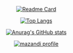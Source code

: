 <div align="center">
  
  [![Readme Card](https://github-readme-stats.vercel.app/api/pin/?username=ChaCha3088&repo=myLittleStore)](https://github.com/anuraghazra/github-readme-stats)

  [![Top Langs](https://github-readme-stats.vercel.app/api/top-langs/?username=ChaCha3088&layout=compact)](https://github.com/anuraghazra/github-readme-stats)

  [![Anurag's GitHub stats](https://github-readme-stats.vercel.app/api?username=ChaCha3088&count_private=true&theme=gruvbox)](https://github.com/anuraghazra/github-readme-stats)

  [![mazandi profile](http://mazandi.herokuapp.com/api?handle=cha3088&theme=dark)](https://solved.ac/cha3088)
  
</div>
